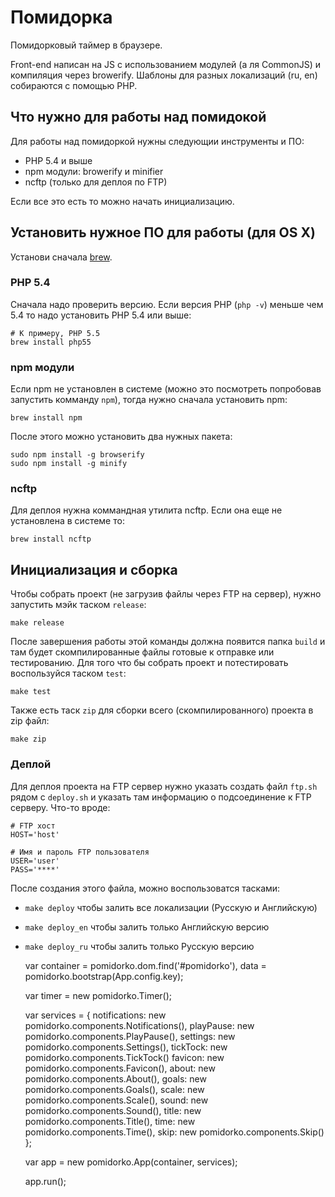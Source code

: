 # Помидорка

Помидорковый таймер в браузере. 

Front-end написан на JS с использованием модулей (а ля CommonJS) и компиляция через browerify. Шаблоны для разных локализаций (ru, en) собираются с помощью PHP.

## Что нужно для работы над помидокой

Для работы над помидоркой нужны следующии инструменты и ПО:

- PHP 5.4 и выше
- npm модули: browerify и minifier
- ncftp (только для деплоя по FTP)

Если все это есть то можно начать инициализацию.

## Установить нужное ПО для работы (для OS X)

Установи сначала [brew](http://brew.sh).

### PHP 5.4

Сначала надо проверить версию. Если версия PHP (`php -v`) меньше чем 5.4 то надо установить PHP 5.4 или выше:

    # К примеру, PHP 5.5
    brew install php55

### npm модули

Если npm не установлен в системе (можно это посмотреть попробовав запустить комманду `npm`), тогда нужно сначала установить npm:

    brew install npm

После этого можно установить два нужных пакета:

    sudo npm install -g browserify
    sudo npm install -g minify

### ncftp

Для деплоя нужна коммандная утилита ncftp. Если она еще не установлена в системе то:

    brew install ncftp

## Инициализация и сборка

Чтобы собрать проект (не загрузив файлы через FTP на сервер), нужно запустить мэйк таском `release`:

    make release

После завершения работы этой команды должна появится папка `build` и там будет скомпилированные файлы готовые к отправке или тестированию. Для того что бы собрать проект и потестировать воспользуйся таском `test`:

    make test

Также есть таск `zip` для сборки всего (скомпилированного) проекта в zip файл:

    make zip

### Деплой

Для деплоя проекта на FTP сервер нужно указать создать файл `ftp.sh` рядом с `deploy.sh` и указать там информацию о подсоединение к FTP серверу. Что-то вроде:

    # FTP хост
    HOST='host'
    
    # Имя и пароль FTP пользователя
    USER='user'
    PASS='****'

После создания этого файла, можно воспользоватся тасками:

- `make deploy` чтобы залить все локализации (Русскую и Английскую)
- `make deploy_en` чтобы залить только Английскую версию
- `make deploy_ru` чтобы залить только Русскую версию

    var container = pomidorko.dom.find('#pomidorko'),
        data      = pomidorko.bootstrap(App.config.key);

    var timer = new pomidorko.Timer();

    var services = {
        notifications: new pomidorko.components.Notifications(),
        playPause:     new pomidorko.components.PlayPause(),
        settings:      new pomidorko.components.Settings(),
        tickTock:      new pomidorko.components.TickTock()
        favicon:       new pomidorko.components.Favicon(),
        about:         new pomidorko.components.About(),
        goals:         new pomidorko.components.Goals(),
        scale:         new pomidorko.components.Scale(),
        sound:         new pomidorko.components.Sound(),
        title:         new pomidorko.components.Title(),
        time:          new pomidorko.components.Time(),
        skip:          new pomidorko.components.Skip()
    };

    var app = new pomidorko.App(container, services);

    app.run();